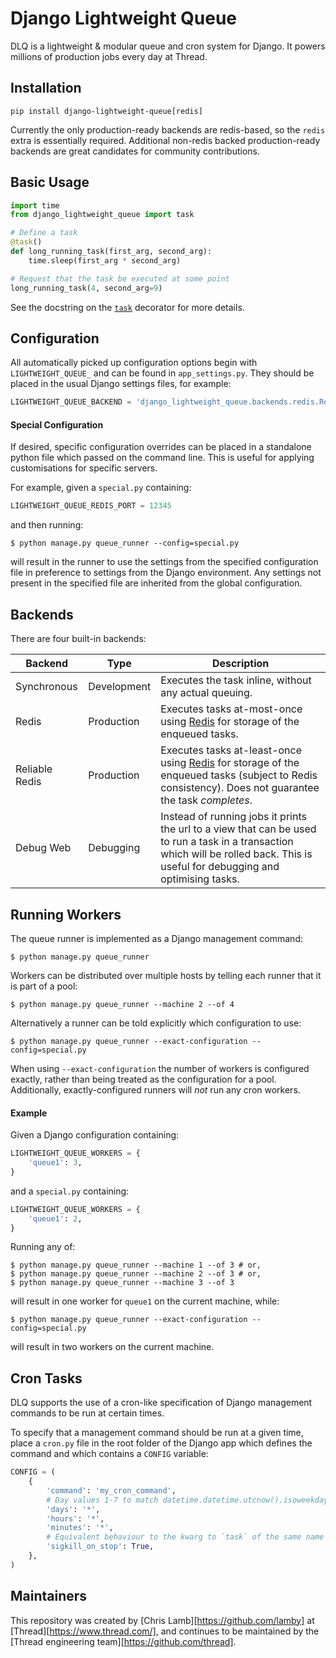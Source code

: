 # Django Lightweight Queue

DLQ is a lightweight & modular queue and cron system for Django. It powers
millions of production jobs every day at Thread.

## Installation

```shell
pip install django-lightweight-queue[redis]
```

Currently the only production-ready backends are redis-based, so the `redis`
extra is essentially required. Additional non-redis backed production-ready
backends are great candidates for community contributions.

## Basic Usage

```python
import time
from django_lightweight_queue import task

# Define a task
@task()
def long_running_task(first_arg, second_arg):
    time.sleep(first_arg * second_arg)

# Request that the task be executed at some point
long_running_task(4, second_arg=9)
```

See the docstring on the [`task`](django_lightweight_queue/task.py) decorator
for more details.

## Configuration

All automatically picked up configuration options begin with `LIGHTWEIGHT_QUEUE_`
and can be found in `app_settings.py`. They should be placed in the usual Django
settings files, for example:

```python
LIGHTWEIGHT_QUEUE_BACKEND = 'django_lightweight_queue.backends.redis.RedisBackend'
```

#### Special Configuration

If desired, specific configuration overrides can be placed in a standalone
python file which passed on the command line. This is useful for applying
customisations for specific servers.

For example, given a `special.py` containing:

```python
LIGHTWEIGHT_QUEUE_REDIS_PORT = 12345
```

and then running:

```
$ python manage.py queue_runner --config=special.py
```

will result in the runner to use the settings from the specified configuration
file in preference to settings from the Django environment. Any settings not
present in the specified file are inherited from the global configuration.

## Backends

There are four built-in backends:

| Backend        | Type        | Description                                                                                                                                                                       |
| -------------- | ----------- | --------------------------------------------------------------------------------------------------------------------------------------------------------------------------------- |
| Synchronous    | Development | Executes the task inline, without any actual queuing.                                                                                                                             |
| Redis          | Production  | Executes tasks at-most-once using [Redis][redis] for storage of the enqueued tasks.                                                                                               |
| Reliable Redis | Production  | Executes tasks at-least-once using [Redis][redis] for storage of the enqueued tasks (subject to Redis consistency). Does not guarantee the task _completes_.                      |
| Debug Web      | Debugging   | Instead of running jobs it prints the url to a view that can be used to run a task in a transaction which will be rolled back. This is useful for debugging and optimising tasks. |

[redis]: https://redis.io/

## Running Workers

The queue runner is implemented as a Django management command:

```
$ python manage.py queue_runner
```

Workers can be distributed over multiple hosts by telling each runner that it is
part of a pool:

```
$ python manage.py queue_runner --machine 2 --of 4
```

Alternatively a runner can be told explicitly which configuration to use:

```
$ python manage.py queue_runner --exact-configuration --config=special.py
```

When using `--exact-configuration` the number of workers is configured exactly,
rather than being treated as the configuration for a pool. Additionally,
exactly-configured runners will _not_ run any cron workers.

#### Example

Given a Django configuration containing:

```python
LIGHTWEIGHT_QUEUE_WORKERS = {
    'queue1': 3,
}
```

and a `special.py` containing:

```python
LIGHTWEIGHT_QUEUE_WORKERS = {
    'queue1': 2,
}
```

Running any of:

```
$ python manage.py queue_runner --machine 1 --of 3 # or,
$ python manage.py queue_runner --machine 2 --of 3 # or,
$ python manage.py queue_runner --machine 3 --of 3
```

will result in one worker for `queue1` on the current machine, while:

```
$ python manage.py queue_runner --exact-configuration --config=special.py
```

will result in two workers on the current machine.

## Cron Tasks

DLQ supports the use of a cron-like specification of Django management commands
to be run at certain times.

To specify that a management command should be run at a given time, place a
`cron.py` file in the root folder of the Django app which defines the command
and which contains a `CONFIG` variable:

```python
CONFIG = (
    {
        'command': 'my_cron_command',
        # Day values 1-7 to match datetime.datetime.utcnow().isoweekday()
        'days': '*',
        'hours': '*',
        'minutes': '*',
        # Equivalent behaviour to the kwarg to `task` of the same name
        'sigkill_on_stop': True,
    },
)
```

## Maintainers

This repository was created by [Chris Lamb][https://github.com/lamby] at
[Thread][https://www.thread.com/], and continues to be maintained by the [Thread
engineering team][https://github.com/thread].
